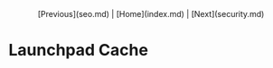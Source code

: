 <center>[Previous](seo.md) | [Home](index.md) | [Next](security.md)</center>

Launchpad Cache
===============